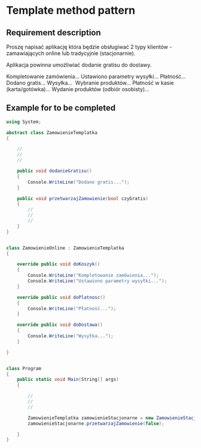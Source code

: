 # Template method pattern

## Requirement description

Proszę napisać aplikację która będzie obsługiwać 2 typy klientów - zamawiających online lub tradycyjnie (stacjonarnie).

Aplikacja powinna umożliwiać dodanie gratisu do dostawy.

Kompletowanie zamówienia...
Ustawiono parametry wysyłki...
Płatność...
Dodano gratis...
Wysyłka...
​
Wybranie produktów...
Płatność w kasie (karta/gotówka)...
Wydanie produktów (odbiór osobisty)...


## Example for to be completed

```csharp
using System;

abstract class ZamowienieTemplatka
{

    //
    //
    //

    public void dodanieGratisu()
    {
        Console.WriteLine("Dodano gratis...");
    }

    public void przetwarzajZamowienie(bool czyGratis)
    {
        //
        //
        //
    }
}


class ZamowienieOnline : ZamowienieTemplatka
{

    override public void doKoszyk()
    {
        Console.WriteLine("Kompletowanie zamówienia...");
        Console.WriteLine("Ustawiono parametry wysyłki...");
    }

    override public void doPlatnosc()
    {
        Console.WriteLine("Płatność...");
    }

    override public void doDostawa()
    {
        Console.WriteLine("Wysyłka...");
    }

}


class Program
{
    public static void Main(String[] args)
    {

        //
        //
        //

        ZamowienieTemplatka zamowienieStacjonarne = new ZamowienieStacjonarne();
        zamowienieStacjonarne.przetwarzajZamowienie(false);

    }
}
```

